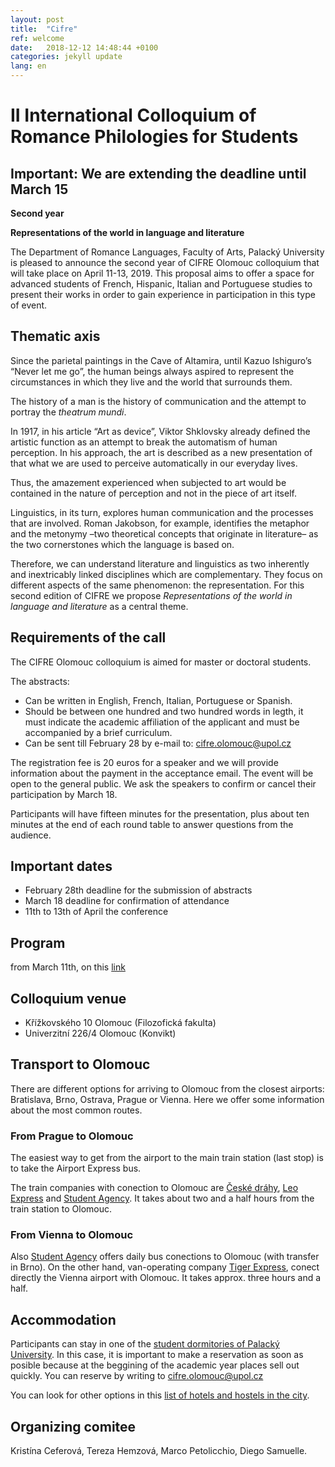 ```yaml
---
layout: post
title:  "Cifre"
ref: welcome
date:   2018-12-12 14:48:44 +0100
categories: jekyll update
lang: en
---
```


# II International Colloquium of Romance Philologies for Students

## Important: We are extending the deadline until March 15

**Second year**

**Representations of the world in language and literature**

The Department of Romance Languages, Faculty of Arts, Palacký University is pleased to announce the second year of CIFRE Olomouc colloquium that will take place on April 11-13, 2019. This proposal aims to offer a space for advanced students of French, Hispanic, Italian and Portuguese studies to present their works in order to gain experience in participation in this type of event.

## Thematic axis

Since the parietal paintings in the Cave of Altamira, until Kazuo Ishiguro’s “Never let me go”, the human beings always aspired to represent the circumstances in which they live and the world that surrounds them.

The history of a man is the history of communication and the attempt to portray the *theatrum mundi*.

In 1917, in his article “Art as device”, Viktor Shklovsky already defined the artistic function as an attempt to break the automatism of human perception. In his approach, the art is described as a new presentation of that what we are used to perceive automatically in our everyday lives.

Thus, the amazement experienced when subjected to art would be contained in the nature of perception and not in the piece of art itself.

Linguistics, in its turn, explores human communication and the processes that are involved. Roman Jakobson, for example, identifies the metaphor and the metonymy –two theoretical concepts that originate in literature– as the two cornerstones which the language is based on.

Therefore, we can understand literature and linguistics as two inherently and inextricably linked disciplines which are complementary. They focus on different aspects of the same phenomenon: the representation. For this second edition of CIFRE we propose *Representations of the world in language and literature* as a central theme.

## Requirements of the call

The CIFRE Olomouc colloquium is aimed for master or doctoral students.

The abstracts:

* Can be written in English, French, Italian, Portuguese or Spanish.
* Should be between one hundred and two hundred words in legth, it must indicate the academic affiliation of the applicant and must be accompanied by a brief curriculum.
* Can be sent till February 28 by e-mail to: <cifre.olomouc@upol.cz>


The registration fee is 20 euros for a speaker and we will provide information about the payment in the acceptance email. The event will be open to the general public. We ask the speakers to confirm or cancel their participation by March 18.

Participants will have fifteen minutes for the presentation, plus about ten minutes at the end of each round table to answer questions from the audience.

## Important dates

* February 28th deadline for the submission of abstracts
* March 18 deadline for confirmation of attendance
* 11th to 13th of April the conference

## Program

from March 11th, on this [link](assets/programa_cifre_2019.pdf)

## Colloquium venue

* Křížkovského 10 Olomouc (Filozofická fakulta)
* Univerzitní 226/4 Olomouc (Konvikt)

## Transport to Olomouc

There are different options for arriving to Olomouc from the closest airports: Bratislava, Brno, Ostrava, Prague or Vienna. Here we offer some information about the most common routes.

### From Prague to Olomouc

The easiest way to get from the airport to the main train station (last stop) is to take the Airport Express bus.

The train companies with conection to Olomouc are [České dráhy](https://www.cd.cz/en/default.htm), [Leo Express](https://www.leoexpress.com/en) and [Student Agency](https://www.studentagency.eu/en/). It takes about two and a half hours from the train station to Olomouc.

### From Vienna to Olomouc

Also [Student Agency](https://www.studentagency.eu/en/) offers daily bus conections to Olomouc (with transfer in Brno). On the other hand, van-operating company [Tiger Express](https://www.firmy.cz/detail/12914885-tigerexpress-eu-ostrava-marianske-hory.html), conect directly the Vienna airport with Olomouc. It takes approx. three hours and a half.

## Accommodation

Participants can stay in one of the [student dormitories of Palacký University](https://skm.upol.cz/en/accommodation/accommodation-booking/accommodation-booking-for-employees/). In this case, it is important to make a reservation as soon as posible because at the beggining of the academic year places sell out quickly. You can reserve by writing to <cifre.olomouc@upol.cz> 

You can look for other options in this [list of hotels and hostels in the city](https://www.hotely.cz/olomouc/?page=1).

## Organizing comitee

Kristína Ceferová, Tereza Hemzová, Marco Petolicchio, Diego Samuelle.

